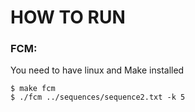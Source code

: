 # HOW TO RUN 

### FCM:
You need to have linux and Make installed
```
$ make fcm
$ ./fcm ../sequences/sequence2.txt -k 5
```
